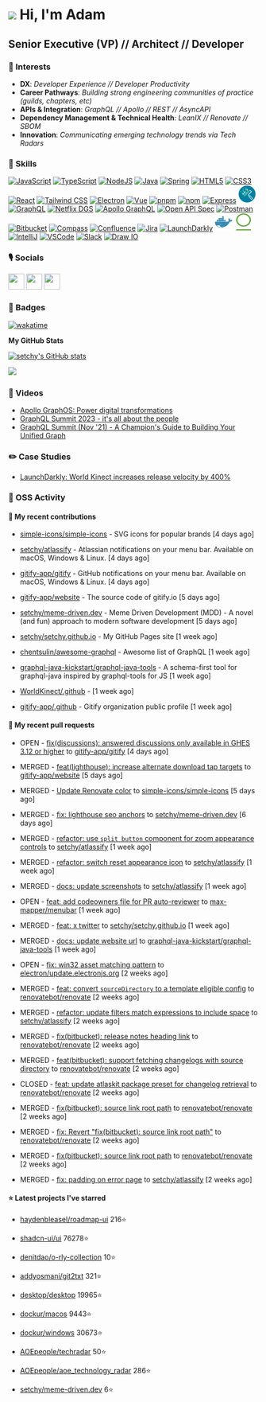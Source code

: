 ![](https://user-images.githubusercontent.com/18350557/176309783-0785949b-9127-417c-8b55-ab5a4333674e.gif) Hi, I'm Adam
============================================================================================================================

Senior Executive (VP) // Architect // Developer
-----------------------------------------------

### 🔭 Interests

- **DX**: *Developer Experience // Developer Productivity*
- **Career Pathways**: *Building strong engineering communities of practice (guilds, chapters, etc)*
- **APIs & Integration**: *GraphQL // Apollo // REST // AsyncAPI*
- **Dependency Management & Technical Health**: *LeanIX // Renovate // SBOM*
- **Innovation**: *Communicating emerging technology trends via Tech Radars*

### 💪 Skills

<p align="left">
  <a href="https://developer.mozilla.org/en-US/docs/Web/JavaScript" target="_blank" rel="noreferrer"><img src="https://raw.githubusercontent.com/danielcranney/readme-generator/main/public/icons/skills/javascript-colored.svg" width="36" height="36" alt="JavaScript" /></a>
  <a href="https://www.typescriptlang.org/" target="_blank" rel="noreferrer"><img src="https://raw.githubusercontent.com/danielcranney/readme-generator/main/public/icons/skills/typescript-colored.svg" width="36" height="36" alt="TypeScript" /></a>
  <a href="https://nodejs.org/en/" target="_blank" rel="noreferrer"><img src="https://raw.githubusercontent.com/danielcranney/readme-generator/main/public/icons/skills/nodejs-colored.svg" width="36" height="36" alt="NodeJS" /></a>
  <a href="https://www.oracle.com/java/" target="_blank" rel="noreferrer"><img src="https://raw.githubusercontent.com/danielcranney/readme-generator/main/public/icons/skills/java-colored.svg" width="36" height="36" alt="Java" /></a>
  <a href="https://spring.io/" target="_blank" rel="noreferrer"><img src="https://cdn.worldvectorlogo.com/logos/spring-3.svg" width="36" height="36" alt="Spring" /></a> 
  <a href="https://developer.mozilla.org/en-US/docs/Glossary/HTML5" target="_blank" rel="noreferrer"><img src="https://raw.githubusercontent.com/danielcranney/readme-generator/main/public/icons/skills/html5-colored.svg" width="36" height="36" alt="HTML5" /></a>
  <a href="https://www.w3.org/TR/CSS/#css" target="_blank" rel="noreferrer"><img src="https://raw.githubusercontent.com/danielcranney/readme-generator/main/public/icons/skills/css3-colored.svg" width="36" height="36" alt="CSS3" /></a>
  <a href="https://react.dev/" target="_blank" rel="noreferrer"><img src="https://cdn.worldvectorlogo.com/logos/react-2.svg" width="36" height="36" alt="React" /></a>
  <a href="https://tailwindcss.com/" target="_blank" rel="noreferrer"><img src="https://cdn.worldvectorlogo.com/logos/tailwind-css-2.svg" width="36" height="36" alt="Tailwind CSS" /></a>
  <a href="https://www.electronjs.org/" target="_blank" rel="noreferrer"><img src="https://cdn.worldvectorlogo.com/logos/electron-1.svg" width="36" height="36" alt="Electron" /></a>
  <a href="https://vuejs.org/" target="_blank" rel="noreferrer"><img src="https://cdn.worldvectorlogo.com/logos/vue-9.svg" width="36" height="36" alt="Vue" /></a>
  <a href="https://pnpm.io/" target="_blank" rel="noreferrer"><img src="https://encrypted-tbn0.gstatic.com/images?q=tbn:ANd9GcSGcwBnoTNg212cvEclMX-_qRw_P-_odFp3aafVal77Hg&s" width="36" height="36" alt="pnpm" /></a>
  <a href="https://www.npmjs.com/" target="_blank" rel="noreferrer"><img src="https://cdn.worldvectorlogo.com/logos/npm-square-red-1.svg" width="36" height="36" alt="npm" /></a>
  <a href="https://expressjs.com/" target="_blank" rel="noreferrer"><img src="https://raw.githubusercontent.com/danielcranney/readme-generator/main/public/icons/skills/express-colored.svg" width="36" height="36" alt="Express" /></a>
  <a href="https://docs.renovatebot.com/" target="_blank" rel="noreferrer"><img src="https://raw.githubusercontent.com/renovatebot/renovate/refs/heads/main/docs/usage/assets/images/logo.png" width="36" height="36" alt="Renovate" /></a>
  <a href="https://graphql.org/" target="_blank" rel="noreferrer"><img src="https://raw.githubusercontent.com/danielcranney/readme-generator/main/public/icons/skills/graphql-colored.svg" width="36" height="36" alt="GraphQL" /></a>
  <a href="https://netflix.github.io/dgs/" target="_blank" rel="noreferrer"><img src="https://raw.githubusercontent.com/Netflix/dgs/main/docs/images/dgs-framework-brand/Icon/dgs-icon--blue.svg" width="36" height="36" alt="Netflix DGS" /></a>
  <a href="https://apollographql.com/" target="_blank" rel="noreferrer"><img src="https://cdn.worldvectorlogo.com/logos/apollo-graphql-compact.svg" width="36" height="36" alt="Apollo GraphQL" /></a>
  <a href="https://swagger.io/specification/" target="_blank" rel="noreferrer"><img src="https://cdn.worldvectorlogo.com/logos/openapi-1.svg" width="36" height="36" alt="Open API Spec" /></a>
  <a href="https://www.postman.com//" target="_blank" rel="noreferrer"><img src="https://cdn.worldvectorlogo.com/logos/postman.svg" width="36" height="36" alt="Postman" /></a>
  <a href="https://www.atlassian.com/software/bitbucket" target="_blank" rel="noreferrer"><img src="https://cdn.worldvectorlogo.com/logos/bitbucket-icon.svg" width="36" height="36" alt="Bitbucket" /></a>
  <a href="https://www.atlassian.com/software/compass" target="_blank" rel="noreferrer"><img src="https://cdn.worldvectorlogo.com/logos/atlassian-compass-1.svg" width="36" height="36" alt="Compass" /></a>
  <a href="https://www.atlassian.com/software/confluence" target="_blank" rel="noreferrer"><img src="https://cdn.worldvectorlogo.com/logos/confluence-1.svg" width="36" height="36" alt="Confluence" /></a>
  <a href="https://www.atlassian.com/software/jira" target="_blank" rel="noreferrer"><img src="https://cdn.worldvectorlogo.com/logos/jira-1.svg" width="36" height="36" alt="Jira" /></a>
  <a href="https://launchdarkly.com/" target="_blank" rel="noreferrer"><img src="https://cdn.worldvectorlogo.com/logos/launchdarkly-2.svg" width="36" height="36" alt="LaunchDarkly" /></a>
  <a href="https://docker.com/" target="_blank" rel="noreferrer"><img src="https://raw.githubusercontent.com/nx211/homer-icons/master/png/docker.png" width="36" height="36" alt="Docker" /></a>
  <a href="https://jfrog.com/artifactory/" target="_blank" rel="noreferrer"><img src="https://raw.githubusercontent.com/nx211/homer-icons/master/png/artifactory.png" width="36" height="36" alt="Artifactory" /></a>
  <a href="https://www.jetbrains.com/idea/" target="_blank" rel="noreferrer"><img src="https://cdn.worldvectorlogo.com/logos/intellij-idea-1.svg" width="36" height="36" alt="IntelliJ" /></a>
  <a href="https://code.visualstudio.com/" target="_blank" rel="noreferrer"><img src="https://cdn.worldvectorlogo.com/logos/visual-studio-code-1.svg" width="36" height="36" alt="VSCode" /></a>
  <a href="https://slack.com/" target="_blank" rel="noreferrer"><img src="https://cdn.worldvectorlogo.com/logos/slack-new-logo.svg" width="36" height="36" alt="Slack" /></a>
  <a href="https://drawio-app.com/" target="_blank" rel="noreferrer"><img src="https://cdn.worldvectorlogo.com/logos/draw-io.svg" width="36" height="36" alt="Draw IO" /></a>
</p>

                      

### 🎙️ Socials
                  
<p align="left">
  <a href="https://www.github.com/setchy" target="_blank" rel="noreferrer"><img src="https://raw.githubusercontent.com/danielcranney/readme-generator/main/public/icons/socials/github.svg" width="32" height="32" /></a>
  <a href="https://www.linkedin.com/in/adamsetch" target="_blank" rel="noreferrer"><img src="https://raw.githubusercontent.com/danielcranney/readme-generator/main/public/icons/socials/linkedin.svg" width="32" height="32" /></a>
  <a href="https://www.twitter.com/setchy87" target="_blank" rel="noreferrer"><img src="https://raw.githubusercontent.com/danielcranney/readme-generator/main/public/icons/socials/twitter.svg" width="32" height="32" /></a>
</p>

### 📛 Badges

[![wakatime](https://wakatime.com/badge/user/2b948ae2-4be1-4020-8a57-7de60b53fe1d.svg)](https://wakatime.com/@2b948ae2-4be1-4020-8a57-7de60b53fe1d)

<b>My GitHub Stats</b>

<a href="http://www.github.com/setchy"><img src="https://github-readme-stats.vercel.app/api?username=setchy&show_icons=true&hide=&count_private=true&title_color=0891b2&text_color=ffffff&icon_color=0891b2&bg_color=1c1917&hide_border=true&show_icons=true" alt="setchy's GitHub stats" /></a>

<a href="http://www.github.com/setchy"><img src="https://github-readme-streak-stats.herokuapp.com/?user=setchy&stroke=ffffff&background=1c1917&ring=0891b2&fire=0891b2&currStreakNum=ffffff&currStreakLabel=0891b2&sideNums=ffffff&sideLabels=ffffff&dates=ffffff&hide_border=true" /></a>

### 📼 Videos

- [Apollo GraphOS: Power digital transformations](https://www.apollographql.com/enterprise?wvideo=4fu2lsjssc)
- [GraphQL Summit 2023 - it's all about the people](https://www.youtube.com/watch?v=090IWEcHbJc)
- [GraphQL Summit (Nov '21) - A Champion's Guide to Building Your Unified Graph](https://www.apollographql.com/events/roundtable/graphql-summit-november-2021/a-champions-guide-to-building-your-unified-graph)

### ✏️ Case Studies

- [LaunchDarkly: World Kinect increases release velocity by 400%](https://launchdarkly.com/case-studies/world-kinect/)

### 🎯 OSS Activity
#### 🚀 My recent contributions



- [simple-icons/simple-icons](https://github.com/simple-icons/simple-icons) - SVG icons for popular brands [4 days ago]

- [setchy/atlassify](https://github.com/setchy/atlassify) - Atlassian notifications on your menu bar. Available on macOS, Windows &amp; Linux.  [4 days ago]

- [gitify-app/gitify](https://github.com/gitify-app/gitify) - GitHub notifications on your menu bar. Available on macOS, Windows &amp; Linux. [4 days ago]

- [gitify-app/website](https://github.com/gitify-app/website) - The source code of gitify.io [5 days ago]

- [setchy/meme-driven.dev](https://github.com/setchy/meme-driven.dev) - Meme Driven Development (MDD) - A novel (and fun) approach to modern software development [5 days ago]

- [setchy/setchy.github.io](https://github.com/setchy/setchy.github.io) - My GitHub Pages site [1 week ago]

- [chentsulin/awesome-graphql](https://github.com/chentsulin/awesome-graphql) - Awesome list of GraphQL [1 week ago]

- [graphql-java-kickstart/graphql-java-tools](https://github.com/graphql-java-kickstart/graphql-java-tools) - A schema-first tool for graphql-java inspired by graphql-tools for JS [1 week ago]

- [WorldKinect/.github](https://github.com/WorldKinect/.github) -  [1 week ago]

- [gitify-app/.github](https://github.com/gitify-app/.github) - Gitify organization public profile [1 week ago]

#### 🎉 My recent pull requests



- OPEN - [fix(discussions): answered discussions only available in GHES 3.12 or higher](https://github.com/gitify-app/gitify/pull/1665) to [gitify-app/gitify](https://github.com/gitify-app/gitify) [4 days ago]

- MERGED - [feat(lighthouse): increase alternate download tap targets](https://github.com/gitify-app/website/pull/286) to [gitify-app/website](https://github.com/gitify-app/website) [5 days ago]

- MERGED - [Update Renovate color](https://github.com/simple-icons/simple-icons/pull/12290) to [simple-icons/simple-icons](https://github.com/simple-icons/simple-icons) [5 days ago]

- MERGED - [fix: lighthouse seo anchors](https://github.com/setchy/meme-driven.dev/pull/21) to [setchy/meme-driven.dev](https://github.com/setchy/meme-driven.dev) [6 days ago]

- MERGED - [refactor: use `split button` component for zoom appearance controls](https://github.com/setchy/atlassify/pull/400) to [setchy/atlassify](https://github.com/setchy/atlassify) [1 week ago]

- MERGED - [refactor: switch reset appearance icon](https://github.com/setchy/atlassify/pull/399) to [setchy/atlassify](https://github.com/setchy/atlassify) [1 week ago]

- MERGED - [docs: update screenshots](https://github.com/setchy/atlassify/pull/396) to [setchy/atlassify](https://github.com/setchy/atlassify) [1 week ago]

- OPEN - [feat: add codeowners file for PR auto-reviewer](https://github.com/max-mapper/menubar/pull/488) to [max-mapper/menubar](https://github.com/max-mapper/menubar) [1 week ago]

- MERGED - [feat: x twitter](https://github.com/setchy/setchy.github.io/pull/38) to [setchy/setchy.github.io](https://github.com/setchy/setchy.github.io) [1 week ago]

- MERGED - [docs: update website url](https://github.com/graphql-java-kickstart/graphql-java-tools/pull/793) to [graphql-java-kickstart/graphql-java-tools](https://github.com/graphql-java-kickstart/graphql-java-tools) [1 week ago]

- OPEN - [fix: win32 asset matching pattern](https://github.com/electron/update.electronjs.org/pull/175) to [electron/update.electronjs.org](https://github.com/electron/update.electronjs.org) [2 weeks ago]

- MERGED - [feat: convert `sourceDirectory` to a template eligible config](https://github.com/renovatebot/renovate/pull/32701) to [renovatebot/renovate](https://github.com/renovatebot/renovate) [2 weeks ago]

- MERGED - [refactor: update filters match expressions to include space](https://github.com/setchy/atlassify/pull/379) to [setchy/atlassify](https://github.com/setchy/atlassify) [2 weeks ago]

- MERGED - [fix(bitbucket): release notes heading link](https://github.com/renovatebot/renovate/pull/32693) to [renovatebot/renovate](https://github.com/renovatebot/renovate) [2 weeks ago]

- MERGED - [feat(bitbucket): support fetching changelogs with source directory](https://github.com/renovatebot/renovate/pull/32691) to [renovatebot/renovate](https://github.com/renovatebot/renovate) [2 weeks ago]

- CLOSED - [feat: update atlaskit package preset for changelog retrieval](https://github.com/renovatebot/renovate/pull/32690) to [renovatebot/renovate](https://github.com/renovatebot/renovate) [2 weeks ago]

- MERGED - [fix(bitbucket): source link root path](https://github.com/renovatebot/renovate/pull/32689) to [renovatebot/renovate](https://github.com/renovatebot/renovate) [2 weeks ago]

- MERGED - [fix: Revert &#34;fix(bitbucket): source link root path&#34;](https://github.com/renovatebot/renovate/pull/32680) to [renovatebot/renovate](https://github.com/renovatebot/renovate) [2 weeks ago]

- MERGED - [fix(bitbucket): source link root path](https://github.com/renovatebot/renovate/pull/32676) to [renovatebot/renovate](https://github.com/renovatebot/renovate) [2 weeks ago]

- MERGED - [fix: padding on error page](https://github.com/setchy/atlassify/pull/373) to [setchy/atlassify](https://github.com/setchy/atlassify) [2 weeks ago]

#### ⭐ Latest projects I've starred



- [haydenbleasel/roadmap-ui](https://github.com/haydenbleasel/roadmap-ui) 216⭐

- [shadcn-ui/ui](https://github.com/shadcn-ui/ui) 76278⭐

- [denitdao/o-rly-collection](https://github.com/denitdao/o-rly-collection) 10⭐

- [addyosmani/git2txt](https://github.com/addyosmani/git2txt) 321⭐

- [desktop/desktop](https://github.com/desktop/desktop) 19965⭐

- [dockur/macos](https://github.com/dockur/macos) 9443⭐

- [dockur/windows](https://github.com/dockur/windows) 30673⭐

- [AOEpeople/techradar](https://github.com/AOEpeople/techradar) 50⭐

- [AOEpeople/aoe_technology_radar](https://github.com/AOEpeople/aoe_technology_radar) 286⭐

- [setchy/meme-driven.dev](https://github.com/setchy/meme-driven.dev) 6⭐



